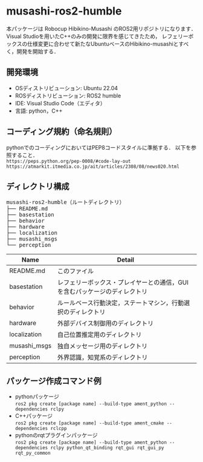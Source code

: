 # musashi-ros2-humble
本パッケージは Robocup Hibikino-Musashi のROS2用リポジトリになります．
Visual Studioを用いたC++のみの開発に限界を感じてきたため，
レフェリーボックスの仕様変更に合わせて新たなUbuntuベースのHibikino-musashiとすべく，開発を開始する．    

## 開発環境  
- OSディストリビューション: Ubuntu 22.04  
- ROSディストリビューション: ROS2 humble  
- IDE: Visual Studio Code（エディタ）  
- 言語: python，C++  

## コーディング規約（命名規則）  
pythonでのコーディングにおいてはPEP8コードスタイルに準拠する．
以下を参照すること．  
`https://peps.python.org/pep-0008/#code-lay-out`  
`https://atmarkit.itmedia.co.jp/ait/articles/2308/08/news020.html`  

## ディレクトリ構成     
<pre>
musashi-ros2-humble（ルートディレクトリ）  
├── README.md
├── basestation
├── behavior
├── hardware
├── localization
├── musashi_msgs
└── perception
</pre>

|Name|Detail|  
|---|---|
|README.md|このファイル|
|basestation|レフェリーボックス・プレイヤーとの通信，GUIを含むパッケージのディレクトリ|
|behavior|ルールベース行動決定，ステートマシン，行動選択のディレクトリ|
|hardware|外部デバイス制御用のディレクトリ|
|localization|自己位置推定用のディレクトリ|
|musashi_msgs|独自メッセージ用のディレクトリ|
|perception|外界認識，知覚系のディレクトリ|

## パッケージ作成コマンド例  
- pythonパッケージ  
``ros2 pkg create [package name] --build-type ament_python --dependencies rclpy``  
- C++パッケージ  
``ros2 pkg create [package name] --build-type ament_cmake --dependencies rclcpp``  
- pythonのrqtプラグインパッケージ  
`ros2 pkg create [package name] --build-type ament_python --dependencies rclpy python_qt_binding rqt_gui rqt_gui_py rqt_py_common`